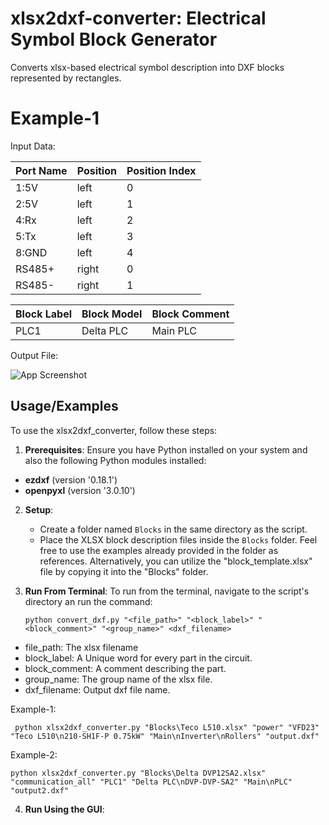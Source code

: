 
# xlsx2dxf-converter: Electrical Symbol Block Generator

Converts xlsx-based electrical symbol description into DXF blocks represented by rectangles.

# Example-1
Input Data:


| Port Name    | Position       | Position Index|
|--------------|----------------|----------------|
| 1:5V             | left |0|
| 2:5V             | left |1|
| 4:Rx             | left |2|
| 5:Tx             | left |3|
| 8:GND            | left |4|
| RS485+       | right          |0|
| RS485-       | right          |1|

| Block Label  | Block Model  |Block Comment|
|--------------|----------------|----------------|
| PLC1          |   Delta PLC  |Main PLC|

Output File:  

![App Screenshot](https://via.placeholder.com/468x300?text=App+Screenshot+Here)

## Usage/Examples

To use the xlsx2dxf_converter, follow these steps:

1. **Prerequisites**: Ensure you have Python installed on your system and also the following Python modules installed:

- **ezdxf** (version '0.18.1')
- **openpyxl** (version '3.0.10')

2. **Setup**:
   - Create a folder named `Blocks` in the same directory as the script.
   - Place the XLSX block description files inside the `Blocks` folder. Feel free to use the examples already provided in the folder as references. Alternatively, you can utilize the "block_template.xlsx" file by copying it into the "Blocks" folder.


3. **Run From Terminal**:
To run from the terminal, navigate to the script's directory an run the command:

   ```
   python convert_dxf.py "<file_path>" "<block_label>" "<block_comment>" "<group_name>" <dxf_filename>
   ```
* file_path: The xlsx filename 
* block_label: A Unique word for every part in the circuit.
* block_comment: A comment describing the part.
* group_name: The group name of the xlsx file.
* dxf_filename: Output dxf file name.

Example-1:
   ```
    python xlsx2dxf_converter.py "Blocks\Teco L510.xlsx" "power" "VFD23" "Teco L510\n210-SH1F-P 0.75kW" "Main\nInverter\nRollers" "output.dxf"
   ```
Example-2:
   ```   
   python xlsx2dxf_converter.py "Blocks\Delta DVP12SA2.xlsx" "communication_all" "PLC1" "Delta PLC\nDVP-DVP-SA2" "Main\nPLC" "output2.dxf"
   ```
4. **Run Using the GUI**:
